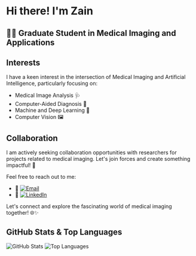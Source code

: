 # Hi there! I'm Zain

## 🧑‍🎓 Graduate Student in Medical Imaging and Applications 

## Interests

I have a keen interest in the intersection of Medical Imaging and Artificial Intelligence, particularly focusing on:

- Medical Image Analysis 🩺
- Computer-Aided Diagnosis 🤖
- Machine and Deep Learning 🚀
- Computer Vision 🖼️

## Collaboration 

I am actively seeking collaboration opportunities with researchers for projects related to medical imaging. Let's join forces and create something impactful! 💞

Feel free to reach out to me:

- 📧 [![Email](https://img.shields.io/badge/Email-zainamin1%40outlook.com-red?style=flat&logo=gmail)](mailto:zainamin1@outlook.com)
- 🔗 [![LinkedIn](https://img.shields.io/badge/LinkedIn-Muhammad%20Zain%20Amin-blue?style=flat&logo=linkedin)](https://www.linkedin.com/in/zain-amin/)

Let's connect and explore the fascinating world of medical imaging together! 🌐✨


## GitHub Stats & Top Languages

![GitHub Stats](https://github-readme-stats.vercel.app/api?username=ZainAmin&show_icons=true&theme=radical)
![Top Languages](https://github-readme-stats.vercel.app/api/top-langs/?username=ZainAmin&layout=compact&theme=radical)
